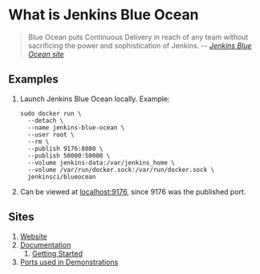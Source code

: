 # What is Jenkins Blue Ocean

> Blue Ocean puts Continuous Delivery in reach of any team
> without sacrificing the power and sophistication of Jenkins.
> -- *[Jenkins Blue Ocean site](https://jenkins.io/projects/blueocean/)*

## Examples

1. Launch Jenkins Blue Ocean locally.
   Example:

    ```console
    sudo docker run \
      --detach \
      --name jenkins-blue-ocean \
      --user root \
      --rm \
      --publish 9176:8080 \
      --publish 50000:50000 \
      --volume jenkins-data:/var/jenkins_home \
      --volume /var/run/docker.sock:/var/run/docker.sock \
      jenkinsci/blueocean
    ```

1. Can be viewed at [localhost:9176](http://localhost:9176), since 9176 was the published port.

## Sites

1. [Website](https://jenkins.io/projects/blueocean/)
1. [Documentation](https://jenkins.io/doc/book/blueocean/)
    1. [Getting Started](https://jenkins.io/doc/book/blueocean/getting-started/)
1. [Ports used in Demonstrations](../lists/ports-used-in-demonstrations.md)
